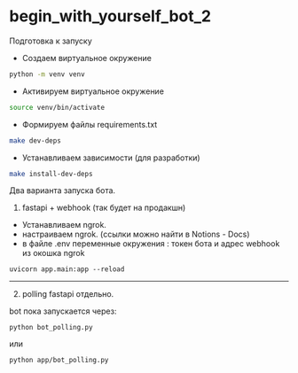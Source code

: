 # begin_with_yourself_bot_2
Подготовка к запуску
- Создаем виртуальное окружение
```bash
python -m venv venv
```
- Активируем виртуальное окружение
```bash
source venv/bin/activate
```
- Формируем файлы requirements.txt
```bash
make dev-deps
```
- Устанавливаем зависимости (для разработки)

```bash
make install-dev-deps
```


Два варианта запуска бота.

1. fastapi + webhook (так будет на продакшн)
 - Устанавливаем ngrok.
 - настраиваем ngrok. (ссылки можно найти в Notions - Docs)
 - в файле .env переменные окружения : токен бота и адрес webhook из окошка ngrok

```
uvicorn app.main:app --reload
```
---------------------------

2. polling fastapi отдельно.

bot пока запускается через:
```
python bot_polling.py
```
или
```
python app/bot_polling.py
```

